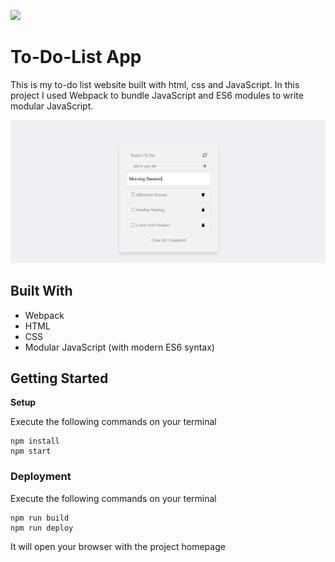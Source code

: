 ![](https://img.shields.io/badge/Microverse-blueviolet)

# To-Do-List App

This is my to-do list website built with html, css and JavaScript. In this project I used Webpack to bundle JavaScript and ES6 modules to write modular JavaScript.

![screenshot](./Screenshot.png)

## Built With

- Webpack
- HTML
- CSS
- Modular JavaScript (with modern ES6 syntax)


## Getting Started

**Setup**

Execute the following commands on your terminal
```
npm install
npm start
```

### Deployment

Execute the following commands on your terminal

```
npm run build
npm run deploy
```

It will open your browser with the project homepage

